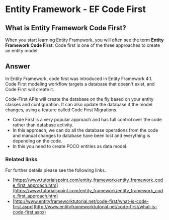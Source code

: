 # Entity Framework - EF Code First

## What is Entity Framework Code First? 

When you start learning Entity Framework, you will often see the term **Entity Framework Code First**. Code first is one of the three approaches to create an entity model.

## Answer

In Entity Framework, code first was introduced in Entity Framework 4.1. Code First modeling workflow targets a database that doesn't exist, and Code First will create it.

Code-First APIs will create the database on the fly based on your entity classes and configuration. It can also update the database if the model changes, using a feature called Code First Migrations.

 - Code First is a very popular approach and has full control over the code rather than database activity. 
 - In this approach, we can do all the database operations from the code and manual changes to database have been lost and everything is depending on the code.
 - In this you need to create POCO entities as data model.

### Related links

For further details please see the following links.

 - [https://www.tutorialspoint.com/entity_framework/entity_framework_code_first_approach.htm](https://www.tutorialspoint.com/entity_framework/entity_framework_code_first_approach.htm)
 - [http://www.entityframeworktutorial.net/code-first/what-is-code-first.aspx](http://www.entityframeworktutorial.net/code-first/what-is-code-first.aspx)

